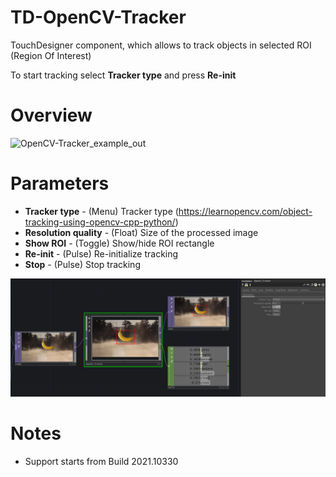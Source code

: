 # TD-OpenCV-Tracker
TouchDesigner component, which allows to track objects in selected ROI (Region Of Interest)

To start tracking select **Tracker type** and press **Re-init**

# Overview
![OpenCV-Tracker_example_out](Assets/OpenCV-Tracker_example_out.gif)

# Parameters

* **Tracker type** - (Menu) Tracker type (https://learnopencv.com/object-tracking-using-opencv-cpp-python/)
* **Resolution quality** - (Float) Size of the processed image
* **Show ROI** - (Toggle) Show/hide ROI rectangle
* **Re-init** - (Pulse) Re-initialize tracking
* **Stop** - (Pulse) Stop tracking

![OpenCV-Tracker_example](Assets/OpenCV-Tracker_example.png)

# Notes

- Support starts from Build 2021.10330
